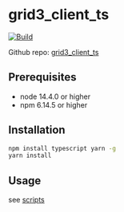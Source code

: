 # grid3_client_ts

[![Build](https://github.com/threefoldtech/grid3_client_ts/actions/workflows/build.yml/badge.svg)](https://github.com/threefoldtech/grid3_client_ts/actions/workflows/build.yml)

Github repo: [grid3_client_ts](https://github.com/threefoldtech/grid3_client_ts.git)

## Prerequisites

- node 14.4.0 or higher
- npm 6.14.5 or higher

## Installation

```bash
npm install typescript yarn -g
yarn install
```

## Usage

see [scripts](./scripts/README.md)